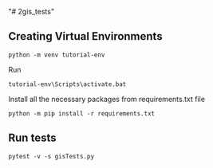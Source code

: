 "# 2gis_tests" 
## Creating Virtual Environments
```
python -m venv tutorial-env
```
Run 
```
tutorial-env\Scripts\activate.bat
```
Install all the necessary packages from requirements.txt file
```
python -m pip install -r requirements.txt
```

## Run tests
```
pytest -v -s gisTests.py
```
